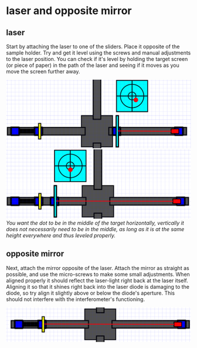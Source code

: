 # laser and opposite mirror

## laser
 Start by attaching the laser to one of the sliders. Place it opposite of the sample holder. Try and get it level using the screws and manual adjustments to the laser position. You can check if it's level by holding the target screen (or piece of paper) in the path of the laser and seeing if it moves as you move the screen further away.

![Alt text](../images/laser_alignment1.png)
![Alt text](../images/laser_alignment2.png)
*You want the dot to be in the middle of the target horizontally, vertically it does not necessarily need to be in the middle, as long as it is at the same height everywhere and thus leveled properly.*

## opposite mirror

Next, attach the mirror opposite of the laser. Attach the mirror as straight as possible, and use the micro-screws to make some small adjustments. When aligned properly it should reflect the laser-light right back at the laser itself. Aligning it so that it shines right back into the laser diode is damaging to the diode, so try align it slightly above or below the diode's aperture. This should not interfere with the interferometer's functioning.

![Alt text](../images/laser_alignment3.png)
